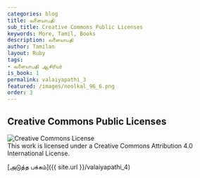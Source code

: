 ```yaml
---
categories: blog
title: வளையாபதி
sub_title: Creative Commons Public Licenses
keywords: More, Tamil, Books
description: வளையாபதி
author: Tamilan
layout: Ruby
tags:
- வளையாபதி ஆசிரியர்
is_book: 1
permalink: valaiyapathi_3
featured: /images/noolkal_96_6.png
order: 3
---
```

## Creative Commons Public Licenses

![Creative Commons License](https://i.creativecommons.org/l/by/4.0/88x31.png)  
This work is licensed under a Creative Commons Attribution 4.0 International License.

[அடுத்த பக்கம்]({{ site.url }}/valaiyapathi_4)